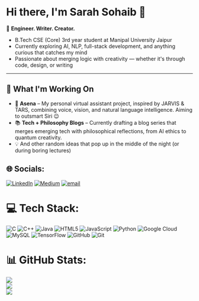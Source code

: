 # Hi there, I'm Sarah Sohaib 👋  

🌌 **Engineer. Writer. Creator.**  
- B.Tech CSE (Core) 3rd year student at Manipal University Jaipur  
- Currently exploring AI, NLP, full-stack development, and anything curious that catches my mind  
- Passionate about merging logic with creativity — whether it's through code, design, or writing  

---

## 🔭 What I'm Working On

- 🧠 **Asena** – My personal virtual assistant project, inspired by JARVIS & TARS, combining voice, vision, and natural language intelligence. Aiming to outsmart Siri 😉  
- 📚 **Tech + Philosophy Blogs** – Currently drafting a blog series that merges emerging tech with philosophical reflections, from AI ethics to quantum creativity.  
- 💡 And other random ideas that pop up in the middle of the night (or during boring lectures)



## 🌐 Socials:
[![LinkedIn](https://img.shields.io/badge/LinkedIn-%230077B5.svg?logo=linkedin&logoColor=white)](https://linkedin.com/in/www.linkedin.com/in/sarah-sohaib-ab5a212a6) [![Medium](https://img.shields.io/badge/Medium-12100E?logo=medium&logoColor=white)](https://medium.com/@https://medium.com/@sarahsohaib023) [![email](https://img.shields.io/badge/Email-D14836?logo=gmail&logoColor=white)](mailto:sarahsohaib023@gmail.com) 

# 💻 Tech Stack:
![C](https://img.shields.io/badge/c-%2300599C.svg?style=for-the-badge&logo=c&logoColor=white) ![C++](https://img.shields.io/badge/c++-%2300599C.svg?style=for-the-badge&logo=c%2B%2B&logoColor=white) ![Java](https://img.shields.io/badge/java-%23ED8B00.svg?style=for-the-badge&logo=openjdk&logoColor=white) ![HTML5](https://img.shields.io/badge/html5-%23E34F26.svg?style=for-the-badge&logo=html5&logoColor=white) ![JavaScript](https://img.shields.io/badge/javascript-%23323330.svg?style=for-the-badge&logo=javascript&logoColor=%23F7DF1E) ![Python](https://img.shields.io/badge/python-3670A0?style=for-the-badge&logo=python&logoColor=ffdd54) ![Google Cloud](https://img.shields.io/badge/GoogleCloud-%234285F4.svg?style=for-the-badge&logo=google-cloud&logoColor=white) ![MySQL](https://img.shields.io/badge/mysql-4479A1.svg?style=for-the-badge&logo=mysql&logoColor=white) ![TensorFlow](https://img.shields.io/badge/TensorFlow-%23FF6F00.svg?style=for-the-badge&logo=TensorFlow&logoColor=white) ![GitHub](https://img.shields.io/badge/github-%23121011.svg?style=for-the-badge&logo=github&logoColor=white) ![Git](https://img.shields.io/badge/git-%23F05033.svg?style=for-the-badge&logo=git&logoColor=white)
# 📊 GitHub Stats:
![](https://github-readme-stats.vercel.app/api?username=SarahSohaib&theme=date_night&hide_border=false&include_all_commits=false&count_private=false)<br/>
![](https://nirzak-streak-stats.vercel.app/?user=SarahSohaib&theme=date_night&hide_border=false)<br/>
![](https://github-readme-stats.vercel.app/api/top-langs/?username=SarahSohaib&theme=date_night&hide_border=false&include_all_commits=false&count_private=false&layout=compact)

<!-- Proudly created with GPRM ( https://gprm.itsvg.in ) -->
